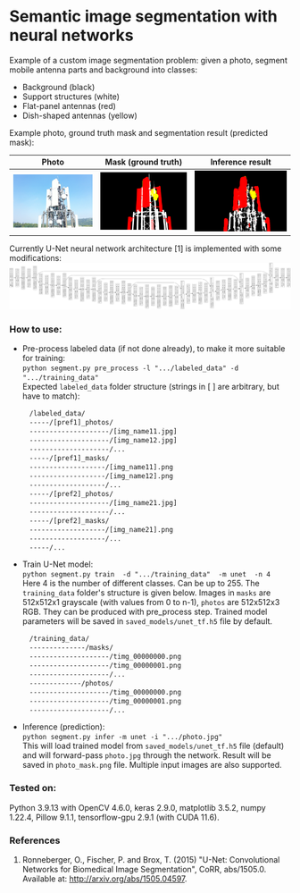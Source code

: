 # Semantic image segmentation with neural networks
Example of a custom image segmentation problem:
given a photo, segment mobile antenna parts and background into classes:
 * Background (black)
 * Support structures (white)
 * Flat-panel antennas (red)
 * Dish-shaped antennas (yellow)

Example photo, ground truth mask and segmentation result (predicted mask):

|                     Photo                      |             Mask (ground truth)              |      Inference result       |
|:----------------------------------------------:|:--------------------------------------------:|:---------------------------:|
| ![Photo](./labeled_data/some_photos/photo.jpg) | ![Mask](./labeled_data/some_masks/photo.png) | ![Result](./photo_mask.png) |

Currently U-Net neural network architecture [1] is implemented with some modifications:
![U-Net](./saved_models/unet_tf.jpg)

### How to use:
* Pre-process labeled data (if not done already), to make it more suitable for training:\
`python segment.py pre_process -l ".../labeled_data" -d ".../training_data"`\
Expected `labeled_data` folder structure (strings in [ ] are arbitrary, but have to match):
```
     /labeled_data/
     -----/[pref1]_photos/
     --------------------/[img_name11.jpg]
     --------------------/[img_name12.jpg]
     --------------------/...
     -----/[pref1]_masks/
     -------------------/[img_name11].png
     -------------------/[img_name12].png
     -------------------/...
     -----/[pref2]_photos/
     --------------------/[img_name21.jpg]
     --------------------/...
     -----/[pref2]_masks/
     -------------------/[img_name21].png
     -------------------/...
     -----/...
```

* Train U-Net model:\
`python segment.py train  -d ".../training_data"  -m unet  -n 4`\
Here 4 is the number of different classes. Can be up to 255. The `training_data` folder's structure is given below.
Images in `masks` are 512x512x1 grayscale (with values from 0 to n-1), `photos` are 512x512x3 RGB. They can be produced with pre_process step.
Trained model parameters will be saved in `saved_models/unet_tf.h5` file by default.
```
     /training_data/
     --------------/masks/
     --------------------/timg_00000000.png
     --------------------/timg_00000001.png
     --------------------/...
     -------------/photos/
     --------------------/timg_00000000.png
     --------------------/timg_00000001.png
     --------------------/...
```  

* Inference (prediction):\
`python segment.py infer -m unet -i ".../photo.jpg"`\
This will load trained model from `saved_models/unet_tf.h5` file (default) and will forward-pass `photo.jpg` through the network.
Result will be saved in `photo_mask.png` file. Multiple input images are also supported.


### Tested on:
Python 3.9.13 with OpenCV 4.6.0, keras 2.9.0, matplotlib 3.5.2, numpy 1.22.4, Pillow 9.1.1, tensorflow-gpu 2.9.1 (with CUDA 11.6).


### References
1. Ronneberger, O., Fischer, P. and Brox, T. (2015) "U-Net: Convolutional Networks for Biomedical Image Segmentation", CoRR, abs/1505.0. Available at: http://arxiv.org/abs/1505.04597.
